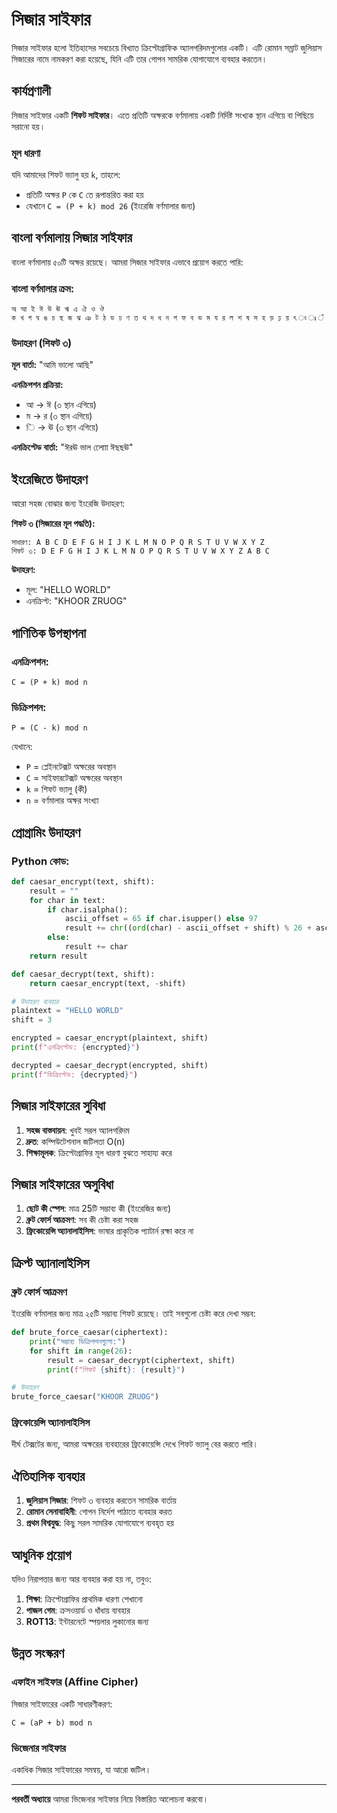 # সিজার সাইফার

সিজার সাইফার হলো ইতিহাসের সবচেয়ে বিখ্যাত ক্রিপ্টোগ্রাফিক অ্যালগরিদমগুলোর একটি। এটি রোমান সম্রাট জুলিয়াস সিজারের নামে নামকরণ করা হয়েছে, যিনি এটি তার গোপন সামরিক যোগাযোগে ব্যবহার করতেন।

## কার্যপ্রণালী

সিজার সাইফার একটি **শিফট সাইফার**। এতে প্রতিটি অক্ষরকে বর্ণমালায় একটি নির্দিষ্ট সংখ্যক স্থান এগিয়ে বা পিছিয়ে সরানো হয়।

### মূল ধারণা

যদি আমাদের শিফট ভ্যালু হয় `k`, তাহলে:
- প্রতিটি অক্ষর `P` কে `C` তে রূপান্তরিত করা হয়
- যেখানে `C = (P + k) mod 26` (ইংরেজি বর্ণমালার জন্য)

## বাংলা বর্ণমালায় সিজার সাইফার

বাংলা বর্ণমালায় ৫০টি অক্ষর রয়েছে। আমরা সিজার সাইফার এভাবে প্রয়োগ করতে পারি:

### বাংলা বর্ণমালার ক্রম:
```
অ আ ই ঈ উ ঊ ঋ এ ঐ ও ঔ
ক খ গ ঘ ঙ চ ছ জ ঝ ঞ ট ঠ ড ঢ ণ ত থ দ ধ ন প ফ ব ভ ম য র ল শ ষ স হ ড় ঢ় য় ৎ ং ঃ ঁ
```

### উদাহরণ (শিফট ৩)

**মূল বার্তা:** "আমি ভালো আছি"

**এনক্রিপশন প্রক্রিয়া:**
- আ → ঈ (৩ স্থান এগিয়ে)
- ম → র (৩ স্থান এগিয়ে)  
- ি → ঊ (৩ স্থান এগিয়ে)

**এনক্রিপ্টেড বার্তা:** "ঈরঊ ভাল লাোো ঈছছঊ"

## ইংরেজিতে উদাহরণ

আরো সহজ বোঝার জন্য ইংরেজি উদাহরণ:

**শিফট ৩ (সিজারের মূল পদ্ধতি):**
```
সাধারণ: A B C D E F G H I J K L M N O P Q R S T U V W X Y Z
শিফট ৩: D E F G H I J K L M N O P Q R S T U V W X Y Z A B C
```

**উদাহরণ:**
- মূল: "HELLO WORLD"
- এনক্রিপ্ট: "KHOOR ZRUOG"

## গাণিতিক উপস্থাপনা

### এনক্রিপশন:
```
C = (P + k) mod n
```

### ডিক্রিপশন:
```
P = (C - k) mod n
```

যেখানে:
- `P` = প্লেইনটেক্সট অক্ষরের অবস্থান
- `C` = সাইফারটেক্সট অক্ষরের অবস্থান  
- `k` = শিফট ভ্যালু (কী)
- `n` = বর্ণমালার অক্ষর সংখ্যা

## প্রোগ্রামিং উদাহরণ

### Python কোড:

```python
def caesar_encrypt(text, shift):
    result = ""
    for char in text:
        if char.isalpha():
            ascii_offset = 65 if char.isupper() else 97
            result += chr((ord(char) - ascii_offset + shift) % 26 + ascii_offset)
        else:
            result += char
    return result

def caesar_decrypt(text, shift):
    return caesar_encrypt(text, -shift)

# উদাহরণ ব্যবহার
plaintext = "HELLO WORLD"
shift = 3

encrypted = caesar_encrypt(plaintext, shift)
print(f"এনক্রিপ্টেড: {encrypted}")

decrypted = caesar_decrypt(encrypted, shift)
print(f"ডিক্রিপ্টেড: {decrypted}")
```

## সিজার সাইফারের সুবিধা

1. **সহজ বাস্তবায়ন**: খুবই সরল অ্যালগরিদম
2. **দ্রুত**: কম্পিউটেশনাল জটিলতা O(n)
3. **শিক্ষামূলক**: ক্রিপ্টোগ্রাফির মূল ধারণা বুঝতে সাহায্য করে

## সিজার সাইফারের অসুবিধা

1. **ছোট কী স্পেস**: মাত্র 25টি সম্ভাব্য কী (ইংরেজির জন্য)
2. **ব্রুট ফোর্স আক্রমণ**: সব কী চেষ্টা করা সহজ
3. **ফ্রিকোয়েন্সি অ্যানালাইসিস**: ভাষার প্রাকৃতিক প্যাটার্ন রক্ষা করে না

## ক্রিপ্ট অ্যানালাইসিস

### ব্রুট ফোর্স আক্রমণ

ইংরেজি বর্ণমালার জন্য মাত্র ২৫টি সম্ভাব্য শিফট রয়েছে। তাই সবগুলো চেষ্টা করে দেখা সম্ভব:

```python
def brute_force_caesar(ciphertext):
    print("সম্ভাব্য ডিক্রিপশনগুলো:")
    for shift in range(26):
        result = caesar_decrypt(ciphertext, shift)
        print(f"শিফট {shift}: {result}")

# উদাহরণ
brute_force_caesar("KHOOR ZRUOG")
```

### ফ্রিকোয়েন্সি অ্যানালাইসিস

দীর্ঘ টেক্সটের জন্য, আমরা অক্ষরের ব্যবহারের ফ্রিকোয়েন্সি দেখে শিফট ভ্যালু বের করতে পারি।

## ঐতিহাসিক ব্যবহার

1. **জুলিয়াস সিজার**: শিফট ৩ ব্যবহার করতেন সামরিক বার্তায়
2. **রোমান সেনাবাহিনী**: গোপন নির্দেশ পাঠাতে ব্যবহার করত
3. **প্রথম বিশ্বযুদ্ধ**: কিছু সরল সামরিক যোগাযোগে ব্যবহৃত হয়

## আধুনিক প্রয়োগ

যদিও নিরাপত্তার জন্য আর ব্যবহার করা হয় না, তবুও:

1. **শিক্ষা**: ক্রিপ্টোগ্রাফির প্রাথমিক ধারণা শেখানো
2. **পাজল গেম**: ক্রসওয়ার্ড ও ধাঁধায় ব্যবহার
3. **ROT13**: ইন্টারনেটে স্পয়লার লুকানোর জন্য

## উন্নত সংস্করণ

### এফাইন সাইফার (Affine Cipher)

সিজার সাইফারের একটি সাধারণীকরণ:
```
C = (aP + b) mod n
```

### ভিজেনার সাইফার

একাধিক সিজার সাইফারের সমন্বয়, যা আরো জটিল।

---

**পরবর্তী অধ্যায়ে** আমরা ভিজেনার সাইফার নিয়ে বিস্তারিত আলোচনা করবো।

